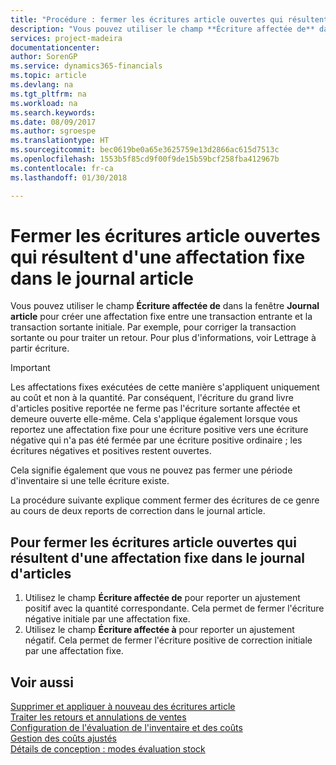 ```yaml
---
title: "Procédure : fermer les écritures article ouvertes qui résultent d'une affectation fixe dans le journal article | Microsoft Docs"
description: "Vous pouvez utiliser le champ **Écriture affectée de** dans la fenêtre **Journal article** pour créer une affectation fixe entre une transaction entrante et la transaction sortante initiale. Par exemple, pour corriger la transaction sortante ou pour traiter un retour."
services: project-madeira
documentationcenter: 
author: SorenGP
ms.service: dynamics365-financials
ms.topic: article
ms.devlang: na
ms.tgt_pltfrm: na
ms.workload: na
ms.search.keywords: 
ms.date: 08/09/2017
ms.author: sgroespe
ms.translationtype: HT
ms.sourcegitcommit: bec0619be0a65e3625759e13d2866ac615d7513c
ms.openlocfilehash: 1553b5f85cd9f00f9de15b59bcf258fba412967b
ms.contentlocale: fr-ca
ms.lasthandoff: 01/30/2018

---
```

# <a name="close-open-item-ledger-entries-resulting-from-fixed-application-in-the-item-journal"></a>Fermer les écritures article ouvertes qui résultent d'une affectation fixe dans le journal article
Vous pouvez utiliser le champ **Écriture affectée de** dans la fenêtre **Journal article** pour créer une affectation fixe entre une transaction entrante et la transaction sortante initiale. Par exemple, pour corriger la transaction sortante ou pour traiter un retour. Pour plus d'informations, voir Lettrage à partir écriture.  

> [!IMPORTANT]  
>  Les affectations fixes exécutées de cette manière s'appliquent uniquement au coût et non à la quantité. Par conséquent, l'écriture du grand livre d'articles positive reportée ne ferme pas l'écriture sortante affectée et demeure ouverte elle-même. Cela s'applique également lorsque vous reportez une affectation fixe pour une écriture positive vers une écriture négative qui n'a pas été fermée par une écriture positive ordinaire ; les écritures négatives et positives restent ouvertes.  
>   
>  Cela signifie également que vous ne pouvez pas fermer une période d'inventaire si une telle écriture existe.  

La procédure suivante explique comment fermer des écritures de ce genre au cours de deux reports de correction dans le journal article.  

## <a name="to-close-open-item-ledger-entries-that-result-from-a-fixed-application-in-the-item-journal"></a>Pour fermer les écritures article ouvertes qui résultent d'une affectation fixe dans le journal d'articles  

1.  Utilisez le champ **Écriture affectée de** pour reporter un ajustement positif avec la quantité correspondante. Cela permet de fermer l'écriture négative initiale par une affectation fixe.  
2.  Utilisez le champ **Écriture affectée à** pour reporter un ajustement négatif. Cela permet de fermer l'écriture positive de correction initiale par une affectation fixe.  

## <a name="see-also"></a>Voir aussi  
[ Supprimer et appliquer à nouveau des écritures article](finance-how-to-remove-and-reapply-item-entries.md)  
 [Traiter les retours et annulations de ventes](sales-how-process-sales-returns-cancellations.md)   
 [Configuration de l'évaluation de l'inventaire et des coûts](finance-set-up-inventory-valuation-and-costing.md)   
 [Gestion des coûts ajustés](finance-manage-inventory-costs.md)   
 [Détails de conception : modes évaluation stock](design-details-costing-methods.md)


